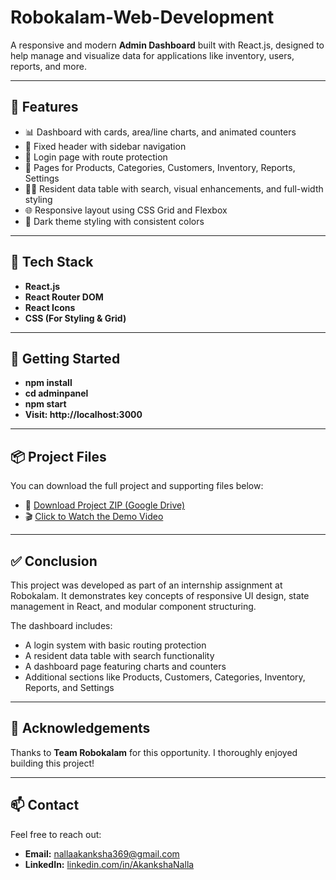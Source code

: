 # Robokalam-Web-Development

A responsive and modern **Admin Dashboard** built with React.js, designed to help manage and visualize data for applications like inventory, users, reports, and more.

---
## 🚀 Features

- 📊 Dashboard with cards, area/line charts, and animated counters
- 🧭 Fixed header with sidebar navigation
- 🔐 Login page with route protection
- 📁 Pages for Products, Categories, Customers, Inventory, Reports, Settings
- 🧑‍💼 Resident data table with search, visual enhancements, and full-width styling
- 🌐 Responsive layout using CSS Grid and Flexbox
- 🎨 Dark theme styling with consistent colors

---
## 🎨 Tech Stack

- **React.js**
- **React Router DOM**
- **React Icons**
- **CSS (For Styling & Grid)**
---
## 🔧 Getting Started

- **npm install**
- **cd adminpanel**
- **npm start**
- **Visit: http://localhost:3000**
---
## 📦 Project Files

You can download the full project and supporting files below:

- 🔗 [Download Project ZIP (Google Drive)](https://drive.google.com/file/d/1OuqS2JRrr0kq2O4zzwg5d4WLoohEdT_O/view?usp=sharing)
- 🎬 [Click to Watch the Demo Video](https://drive.google.com/file/d/1L-fe0n5EI5uReHaKzSeYWxlmSp1P1X5n/view?usp=sharing)

---
## ✅ Conclusion

This project was developed as part of an internship assignment at Robokalam. It demonstrates key concepts of responsive UI design, state management in React, and modular component structuring.

The dashboard includes:
- A login system with basic routing protection
- A resident data table with search functionality
- A dashboard page featuring charts and counters
- Additional sections like Products, Customers, Categories, Inventory, Reports, and Settings
---
## 🙌 Acknowledgements

Thanks to **Team Robokalam** for this opportunity. I thoroughly enjoyed building this project!

---
## 📫 Contact

Feel free to reach out:

- **Email:** nallaakanksha369@gmail.com
- **LinkedIn:** [linkedin.com/in/AkankshaNalla](https://www.linkedin.com/in/akanksha-nalla-53916025b)  

